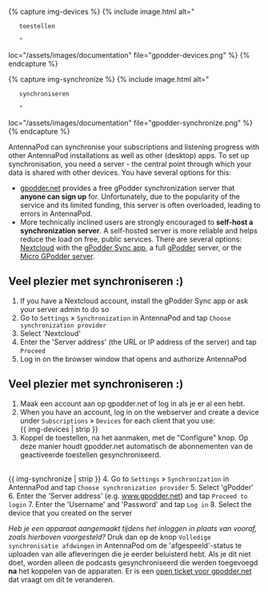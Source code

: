 {% capture img-devices %} {% include image.html alt="

       toestellen

       "

loc="/assets/images/documentation" file="gpodder-devices.png" %} {% endcapture %}

{% capture img-synchronize %} {% include image.html alt="

       synchroniseren

       "

loc="/assets/images/documentation" file="gpodder-synchronize.png" %} {%
endcapture %}

AntennaPod can synchronise your subscriptions and listening progress with other
AntennaPod installations as well as other (desktop) apps. To set up
synchronisation, you need a server - the central point through which your data
is shared with other devices. You have several options for this:

* [gpodder.net](https://gpodder.net/) provides a free gPodder synchronization
server that **anyone can sign up** for. Unfortunately, due to the popularity
of the service and its limited funding, this server is often overloaded, leading
to errors in AntennaPod.
* More technically inclined users are strongly encouraged to **self-host a
synchronization server**. A self-hosted server is more reliable and helps
reduce the load on free, public services. There are several options:
[Nextcloud](https://nextcloud.com/install/#instructions-server) with the
[gPodder Sync app](https://apps.nextcloud.com/apps/gpoddersync), a full
[gPodder](https://gpoddernet.readthedocs.io/en/latest/dev/installation.html)
server, or the [Micro GPodder
server](https://github.com/bohwaz/micro-gpodder-server).

## Veel plezier met synchroniseren :)

1. If you have a Nextcloud account, install the gPodder Sync app or ask your
server admin to do so
1. Go to `Settings` » `Synchronization` in AntennaPod and tap
`Choose synchronization provider`
1. Select 'Nextcloud'
1. Enter the 'Server address' (the URL or IP address of the server) and tap
`Proceed`
1. Log in on the browser window that opens and authorize AntennaPod

## Veel plezier met synchroniseren :)

1. Maak een account aan op gpodder.net of log in als je er al een hebt.
1.  When you have an account, log in on the webserver and create a device under
`Subscriptions` » `Devices` for each client that you use:<br />{{ img-devices
| strip }}
1. Koppel de toestellen, na het aanmaken, met de "Configure" knop. Op deze manier
houdt gpodder.net automatisch de abonnementen van de geactiveerde toestellen
gesynchroniseerd.

  <br />{{ img-synchronize | strip }} 4. Go to `Settings` » `Synchronization` in
AntennaPod and tap `Choose synchronization provider` 5. Select 'gPodder' 6.
Enter the 'Server address' (e.g. www.gpodder.net) and tap `Proceed to login` 7.
Enter the 'Username' and 'Password' and tap `Log in` 8. Select the device that
you created on the server

*Heb je een apparaat aangemaakt tijdens het inloggen in plaats van vooraf, zoals
hierboven voorgesteld?* Druk dan op de knop `Volledige synchronisatie afdwingen`
in AntennaPod om de 'afgespeeld'-status te uploaden van alle afleveringen die je
eerder beluisterd hebt. Als je dit niet doet, worden alleen de podcasts
gesynchroniseerd die werden toegevoegd **na** het koppelen van de apparaten. Er
is een [open ticket voor
gpodder.net](https://github.com/gpodder/mygpo/issues/388) dat vraagt om dit te
veranderen.
